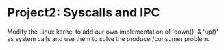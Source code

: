 # Project2: Syscalls and IPC

Modify the Linux kernel to add our own implementation of 'down()' & 'up()' as system calls and use them to solve the producer/consumer problem. 
